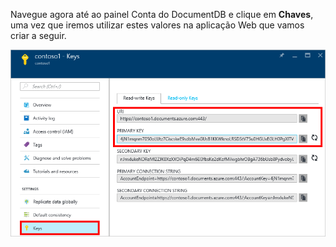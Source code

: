   Navegue agora até ao painel Conta do DocumentDB e clique em **Chaves**, uma vez que iremos utilizar estes valores na aplicação Web que vamos criar a seguir.

![Captura de ecrã do Portal do Azure, que mostra uma conta do DocumentDB, com o botão Chaves realçado no painel Conta do DocumentDB e os valores URI, CHAVE PRIMÁRIA e CHAVE SECUNDÁRIA realçados no painel Chaves](./media/documentdb-keys/keys.png)



<!--HONumber=Jan17_HO1-->


